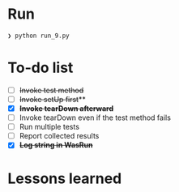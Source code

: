 # Run
```
❯ python run_9.py 
```

# To-do list
- [ ] ~~Invoke test method~~
- [ ] ~~Invoke setUp first~~**
- [x] **~~Invoke tearDown afterward~~**
- [ ] Invoke tearDown even if the test method fails
- [ ] Run multiple tests
- [ ] Report collected results
- [x] **~~Log string in WasRun~~**

# Lessons learned
